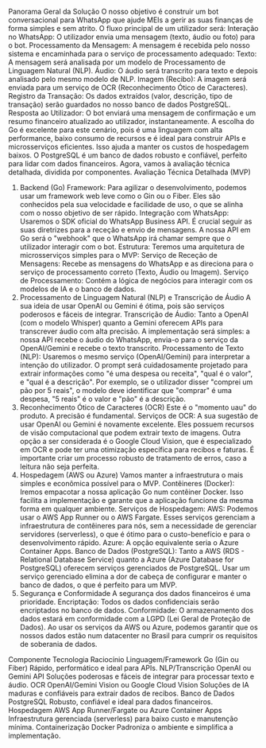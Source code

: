 Panorama Geral da Solução
O nosso objetivo é construir um bot conversacional para WhatsApp que ajude MEIs a gerir as suas finanças de forma simples e sem atrito. O fluxo principal de um utilizador será:
Interação no WhatsApp: O utilizador envia uma mensagem (texto, áudio ou foto) para o bot.
Processamento da Mensagem: A mensagem é recebida pelo nosso sistema e encaminhada para o serviço de processamento adequado:
Texto: A mensagem será analisada por um modelo de Processamento de Linguagem Natural (NLP).
Áudio: O áudio será transcrito para texto e depois analisado pelo mesmo modelo de NLP.
Imagem (Recibo): A imagem será enviada para um serviço de OCR (Reconhecimento Ótico de Caracteres).
Registro da Transação: Os dados extraídos (valor, descrição, tipo de transação) serão guardados no nosso banco de dados PostgreSQL.
Resposta ao Utilizador: O bot enviará uma mensagem de confirmação e um resumo financeiro atualizado ao utilizador, instantaneamente.
A escolha do Go é excelente para este cenário, pois é uma linguagem com alta performance, baixo consumo de recursos e é ideal para construir APIs e microsserviços eficientes. Isso ajuda a manter os custos de hospedagem baixos. O PostgreSQL é um banco de dados robusto e confiável, perfeito para lidar com dados financeiros.
Agora, vamos à avaliação técnica detalhada, dividida por componentes.
Avaliação Técnica Detalhada (MVP)
1. Backend (Go)
Framework: Para agilizar o desenvolvimento, podemos usar um framework web leve como o Gin ou o Fiber. Eles são conhecidos pela sua velocidade e facilidade de uso, o que se alinha com o nosso objetivo de ser rápido.
Integração com WhatsApp: Usaremos o SDK oficial do WhatsApp Business API. É crucial seguir as suas diretrizes para a receção e envio de mensagens. A nossa API em Go será o "webhook" que o WhatsApp irá chamar sempre que o utilizador interagir com o bot.
Estrutura: Teremos uma arquitetura de microsserviços simples para o MVP:
Serviço de Receção de Mensagens: Recebe as mensagens do WhatsApp e as direciona para o serviço de processamento correto (Texto, Áudio ou Imagem).
Serviço de Processamento: Contém a lógica de negócios para interagir com os modelos de IA e o banco de dados.
2. Processamento de Linguagem Natural (NLP) e Transcrição de Áudio
A sua ideia de usar OpenAI ou Gemini é ótima, pois são serviços poderosos e fáceis de integrar.
Transcrição de Áudio: Tanto a OpenAI (com o modelo Whisper) quanto a Gemini oferecem APIs para transcrever áudio com alta precisão. A implementação será simples: a nossa API recebe o áudio do WhatsApp, envia-o para o serviço da OpenAI/Gemini e recebe o texto transcrito.
Processamento de Texto (NLP): Usaremos o mesmo serviço (OpenAI/Gemini) para interpretar a intenção do utilizador. O prompt será cuidadosamente projetado para extrair informações como "é uma despesa ou receita", "qual é o valor", e "qual é a descrição". Por exemplo, se o utilizador disser "comprei um pão por 5 reais", o modelo deve identificar que "comprar" é uma despesa, "5 reais" é o valor e "pão" é a descrição.
3. Reconhecimento Ótico de Caracteres (OCR)
Este é o "momento uau" do produto. A precisão é fundamental.
Serviços de OCR: A sua sugestão de usar OpenAI ou Gemini é novamente excelente. Eles possuem recursos de visão computacional que podem extrair texto de imagens. Outra opção a ser considerada é o Google Cloud Vision, que é especializado em OCR e pode ter uma otimização específica para recibos e faturas. É importante criar um processo robusto de tratamento de erros, caso a leitura não seja perfeita.
4. Hospedagem (AWS ou Azure)
Vamos manter a infraestrutura o mais simples e econômica possível para o MVP.
Contêineres (Docker): Iremos empacotar a nossa aplicação Go num contêiner Docker. Isso facilita a implementação e garante que a aplicação funcione da mesma forma em qualquer ambiente.
Serviços de Hospedagem:
AWS: Podemos usar o AWS App Runner ou o AWS Fargate. Esses serviços gerenciam a infraestrutura de contêineres para nós, sem a necessidade de gerenciar servidores (serverless), o que é ótimo para o custo-benefício e para o desenvolvimento rápido.
Azure: A opção equivalente seria o Azure Container Apps.
Banco de Dados (PostgreSQL): Tanto a AWS (RDS - Relational Database Service) quanto a Azure (Azure Database for PostgreSQL) oferecem serviços gerenciados de PostgreSQL. Usar um serviço gerenciado elimina a dor de cabeça de configurar e manter o banco de dados, o que é perfeito para um MVP.
5. Segurança e Conformidade
A segurança dos dados financeiros é uma prioridade.
Encriptação: Todos os dados confidenciais serão encriptados no banco de dados.
Conformidade: O armazenamento dos dados estará em conformidade com a LGPD (Lei Geral de Proteção de Dados). Ao usar os serviços da AWS ou Azure, podemos garantir que os nossos dados estão num datacenter no Brasil para cumprir os requisitos de soberania de dados.

Componente
Tecnologia
Raciocínio
Linguagem/Framework
Go (Gin ou Fiber)
Rápido, performático e ideal para APIs.
NLP/Transcrição
OpenAI ou Gemini API
Soluções poderosas e fáceis de integrar para processar texto e áudio.
OCR
OpenAI/Gemini Vision ou Google Cloud Vision
Soluções de IA maduras e confiáveis para extrair dados de recibos.
Banco de Dados
PostgreSQL
Robusto, confiável e ideal para dados financeiros.
Hospedagem
AWS App Runner/Fargate ou Azure Container Apps
Infraestrutura gerenciada (serverless) para baixo custo e manutenção mínima.
Containerização
Docker
Padroniza o ambiente e simplifica a implementação.



